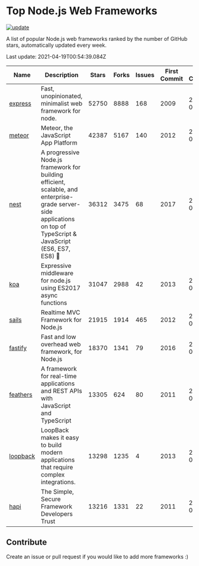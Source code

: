 # Top Node.js Web Frameworks

[![update](https://github.com/sunnysid3up/nodejs-web-frameworks/actions/workflows/update.yml/badge.svg)](https://github.com/sunnysid3up/nodejs-web-frameworks/actions/workflows/update.yml)

A list of popular Node.js web frameworks ranked by the number of GitHub stars, automatically updated every week.

Last update: 2021-04-19T00:54:39.084Z

| Name          | Description          | Stars                     | Forks          | Issues               | First Commit        | Last Commit         | Language          |
|---------------|----------------------|---------------------------|----------------|----------------------|---------------------|---------------------|-------------------|
| [express](https://github.com/expressjs/express) | Fast, unopinionated, minimalist web framework for node. | 52750 | 8888 | 168 | 2009 | 2021-04-19 | JS |
| [meteor](https://github.com/meteor/meteor) | Meteor, the JavaScript App Platform | 42387 | 5167 | 140 | 2012 | 2021-04-18 | JS |
| [nest](https://github.com/nestjs/nest) | A progressive Node.js framework for building efficient, scalable, and enterprise-grade server-side applications on top of TypeScript & JavaScript (ES6, ES7, ES8) 🚀 | 36312 | 3475 | 68 | 2017 | 2021-04-19 | TS |
| [koa](https://github.com/koajs/koa) | Expressive middleware for node.js using ES2017 async functions | 31047 | 2988 | 42 | 2013 | 2021-04-18 | JS |
| [sails](https://github.com/balderdashy/sails) | Realtime MVC Framework for Node.js | 21915 | 1914 | 465 | 2012 | 2021-04-18 | JS |
| [fastify](https://github.com/fastify/fastify) | Fast and low overhead web framework, for Node.js | 18370 | 1341 | 79 | 2016 | 2021-04-19 | JS |
| [feathers](https://github.com/feathersjs/feathers) | A framework for real-time applications and REST APIs with JavaScript and TypeScript | 13305 | 624 | 80 | 2011 | 2021-04-18 | TS |
| [loopback](https://github.com/strongloop/loopback) | LoopBack makes it easy to build modern applications that require complex integrations. | 13298 | 1235 | 4 | 2013 | 2021-04-18 | JS |
| [hapi](https://github.com/hapijs/hapi) | The Simple, Secure Framework Developers Trust | 13216 | 1331 | 22 | 2011 | 2021-04-18 | JS |

## Contribute 

Create an issue or pull request if you would like to add more frameworks :)